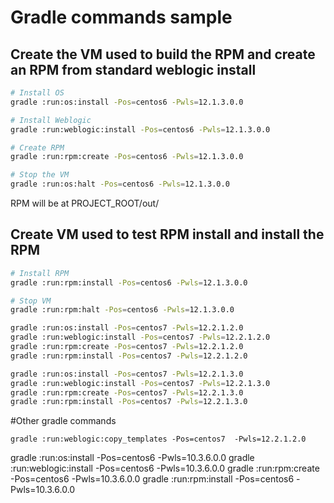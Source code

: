 # Gradle commands sample

## Create the VM used to build the RPM and create an RPM from standard weblogic install
```bash
# Install OS
gradle :run:os:install -Pos=centos6 -Pwls=12.1.3.0.0

# Install Weblogic
gradle :run:weblogic:install -Pos=centos6 -Pwls=12.1.3.0.0

# Create RPM
gradle :run:rpm:create -Pos=centos6 -Pwls=12.1.3.0.0

# Stop the VM
gradle :run:os:halt -Pos=centos6 -Pwls=12.1.3.0.0
```

RPM will be at PROJECT_ROOT/out/

## Create VM used to test RPM install and install the RPM
```bash
# Install RPM 
gradle :run:rpm:install -Pos=centos6 -Pwls=12.1.3.0.0

# Stop VM
gradle :run:rpm:halt -Pos=centos6 -Pwls=12.1.3.0.0

```


```bash
gradle :run:os:install -Pos=centos7 -Pwls=12.2.1.2.0
gradle :run:weblogic:install -Pos=centos7 -Pwls=12.2.1.2.0
gradle :run:rpm:create -Pos=centos7 -Pwls=12.2.1.2.0
gradle :run:rpm:install -Pos=centos7 -Pwls=12.2.1.2.0
```

```bash
gradle :run:os:install -Pos=centos7 -Pwls=12.2.1.3.0
gradle :run:weblogic:install -Pos=centos7 -Pwls=12.2.1.3.0
gradle :run:rpm:create -Pos=centos7 -Pwls=12.2.1.3.0
gradle :run:rpm:install -Pos=centos7 -Pwls=12.2.1.3.0
```

#Other gradle commands

```
gradle :run:weblogic:copy_templates -Pos=centos7  -Pwls=12.2.1.2.0
```

gradle :run:os:install -Pos=centos6 -Pwls=10.3.6.0.0
gradle :run:weblogic:install -Pos=centos6 -Pwls=10.3.6.0.0
gradle :run:rpm:create -Pos=centos6 -Pwls=10.3.6.0.0
gradle :run:rpm:install -Pos=centos6 -Pwls=10.3.6.0.0

